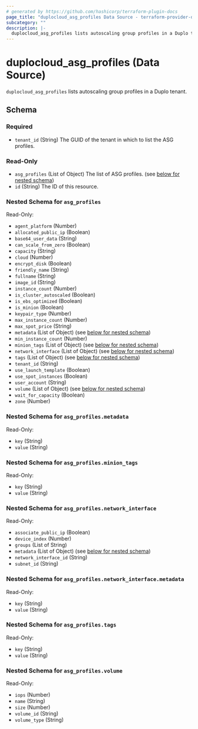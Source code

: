 ```yaml
---
# generated by https://github.com/hashicorp/terraform-plugin-docs
page_title: "duplocloud_asg_profiles Data Source - terraform-provider-duplocloud"
subcategory: ""
description: |-
  duplocloud_asg_profiles lists autoscaling group profiles in a Duplo tenant.
---
```


# duplocloud_asg_profiles (Data Source)

`duplocloud_asg_profiles` lists autoscaling group profiles in a Duplo tenant.



<!-- schema generated by tfplugindocs -->
## Schema

### Required

- `tenant_id` (String) The GUID of the tenant in which to list the ASG profiles.

### Read-Only

- `asg_profiles` (List of Object) The list of ASG profiles. (see [below for nested schema](#nestedatt--asg_profiles))
- `id` (String) The ID of this resource.

<a id="nestedatt--asg_profiles"></a>
### Nested Schema for `asg_profiles`

Read-Only:

- `agent_platform` (Number)
- `allocated_public_ip` (Boolean)
- `base64_user_data` (String)
- `can_scale_from_zero` (Boolean)
- `capacity` (String)
- `cloud` (Number)
- `encrypt_disk` (Boolean)
- `friendly_name` (String)
- `fullname` (String)
- `image_id` (String)
- `instance_count` (Number)
- `is_cluster_autoscaled` (Boolean)
- `is_ebs_optimized` (Boolean)
- `is_minion` (Boolean)
- `keypair_type` (Number)
- `max_instance_count` (Number)
- `max_spot_price` (String)
- `metadata` (List of Object) (see [below for nested schema](#nestedobjatt--asg_profiles--metadata))
- `min_instance_count` (Number)
- `minion_tags` (List of Object) (see [below for nested schema](#nestedobjatt--asg_profiles--minion_tags))
- `network_interface` (List of Object) (see [below for nested schema](#nestedobjatt--asg_profiles--network_interface))
- `tags` (List of Object) (see [below for nested schema](#nestedobjatt--asg_profiles--tags))
- `tenant_id` (String)
- `use_launch_template` (Boolean)
- `use_spot_instances` (Boolean)
- `user_account` (String)
- `volume` (List of Object) (see [below for nested schema](#nestedobjatt--asg_profiles--volume))
- `wait_for_capacity` (Boolean)
- `zone` (Number)

<a id="nestedobjatt--asg_profiles--metadata"></a>
### Nested Schema for `asg_profiles.metadata`

Read-Only:

- `key` (String)
- `value` (String)


<a id="nestedobjatt--asg_profiles--minion_tags"></a>
### Nested Schema for `asg_profiles.minion_tags`

Read-Only:

- `key` (String)
- `value` (String)


<a id="nestedobjatt--asg_profiles--network_interface"></a>
### Nested Schema for `asg_profiles.network_interface`

Read-Only:

- `associate_public_ip` (Boolean)
- `device_index` (Number)
- `groups` (List of String)
- `metadata` (List of Object) (see [below for nested schema](#nestedobjatt--asg_profiles--network_interface--metadata))
- `network_interface_id` (String)
- `subnet_id` (String)

<a id="nestedobjatt--asg_profiles--network_interface--metadata"></a>
### Nested Schema for `asg_profiles.network_interface.metadata`

Read-Only:

- `key` (String)
- `value` (String)



<a id="nestedobjatt--asg_profiles--tags"></a>
### Nested Schema for `asg_profiles.tags`

Read-Only:

- `key` (String)
- `value` (String)


<a id="nestedobjatt--asg_profiles--volume"></a>
### Nested Schema for `asg_profiles.volume`

Read-Only:

- `iops` (Number)
- `name` (String)
- `size` (Number)
- `volume_id` (String)
- `volume_type` (String)


